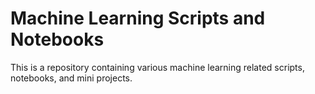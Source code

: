 # Machine Learning Scripts and Notebooks

This is a repository containing various machine learning related scripts, notebooks, and mini projects. 
